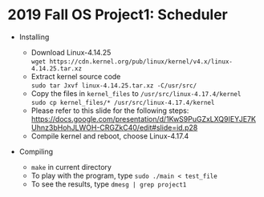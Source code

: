 # 2019 Fall OS Project1: Scheduler
* Installing
	* Download Linux-4.14.25<br>
	`wget https://cdn.kernel.org/pub/linux/kernel/v4.x/linux-4.14.25.tar.xz`
	* Extract kernel source code<br>
	`sudo tar Jxvf linux-4.14.25.tar.xz -C/usr/src/`	
	* Copy the files in `kernel_files` to `/usr/src/linux-4.17.4/kernel`<br>
	`sudo cp kernel_files/* /usr/src/linux-4.17.4/kernel`
	* Please refer to this slide for the following steps: https://docs.google.com/presentation/d/1KwS9PuGZxLXQ9IEYJE7KUhnz3bHohJLWOH-CRGZkC40/edit#slide=id.p28
	* Compile kernel and reboot, choose Linux-4.17.4

* Compiling
	* `make` in current directory
	* To play with the program, type `sudo ./main < test_file`
	* To see the results, type `dmesg | grep project1`
